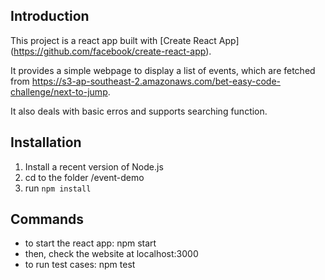 ## Introduction
This project is a react app built with [Create React App]
(https://github.com/facebook/create-react-app).

It provides a simple webpage to display a list of events, which are fetched from
https://s3-ap-southeast-2.amazonaws.com/bet-easy-code-challenge/next-to-jump.

It also deals with basic erros and supports searching function.


## Installation
1. Install a recent version of Node.js
2. cd to the folder /event-demo
3. run `npm install`


## Commands
- to start the react app: npm start
- then, check the website at localhost:3000
- to run test cases: npm test